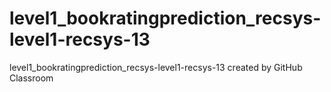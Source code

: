 # level1_bookratingprediction_recsys-level1-recsys-13
level1_bookratingprediction_recsys-level1-recsys-13 created by GitHub Classroom
